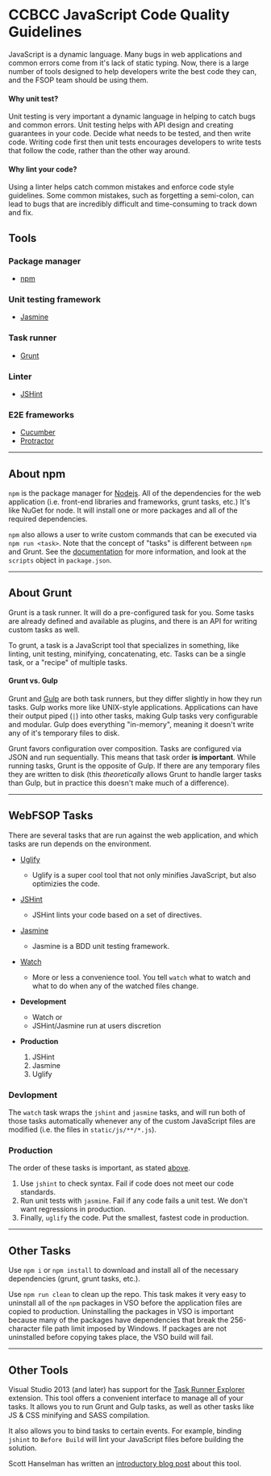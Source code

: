 # CCBCC JavaScript Code Quality Guidelines

JavaScript is a dynamic language. Many bugs in web applications and common errors come from it's lack of static typing. Now, there is a large number of tools designed to help developers write the best code they can, and the FSOP team should be using them. 

#### Why unit test?
Unit testing is very important a dynamic language in helping to catch bugs and common errors. Unit testing helps with API design and creating guarantees in your code. Decide what needs to be tested, and then write code. Writing code first then unit tests encourages developers to write tests that follow the code, rather than the other way around.

#### Why lint your code?
Using a linter helps catch common mistakes and enforce code style guidelines. Some common mistakes, such as forgetting a semi-colon, can lead to bugs that are incredibly difficult and time-consuming to track down and fix.

## Tools
### Package manager
* [npm](https://www.npmjs.com/)

### Unit testing framework
* [Jasmine](https://github.com/jasmine/jasmine)

### Task runner
* [Grunt](https://github.com/gruntjs/grunt)

### Linter
* [JSHint](https://github.com/jshint/jshint)

### E2E frameworks
* [Cucumber](https://github.com/cucumber/cucumber-js)
* [Protractor](https://github.com/angular/protractor)

---

## About npm
`npm` is the package manager for [Nodejs](https://nodejs.org/en/). All of the dependencies for the web application (i.e. front-end libraries and frameworks, grunt tasks, etc.) It's like NuGet for node. It will install one or more packages and all of the required dependencies.

`npm` also allows a user to write custom commands that can be executed via `npm run <task>`. Note that the concept of "tasks" is different between `npm` and Grunt. See the [documentation](https://docs.npmjs.com/misc/scripts) for more information, and look at the `scripts` object in `package.json`. 

---
## About Grunt

Grunt is a task runner. It will do a pre-configured task for you. Some tasks are already defined and available as plugins, and there is an API for writing custom tasks as well. 

To grunt, a task is a JavaScript tool that specializes in something, like linting, unit testing, minifying, concatenating, etc. Tasks can be a single task, or a "recipe" of multiple tasks.

#### Grunt vs. Gulp
Grunt and [Gulp](https://github.com/gulpjs/gulp) are both task runners, but they differ slightly in how they run tasks. Gulp works more like UNIX-style applications. Applications can have their output piped (`|`) into other tasks, making Gulp tasks very configurable and modular. Gulp does everything "in-memory", meaning it doesn't write any of it's temporary files to disk. 

Grunt favors configuration over composition. Tasks are configured via JSON and run sequentially. This means that task order <span id="important">**is important**<span>. While running tasks, Grunt is the opposite of Gulp. If there are any temporary files they are written to disk (this *theoretically* allows Grunt to handle larger tasks than Gulp, but in practice this doesn't make much of a difference). 

---
## WebFSOP Tasks
There are several tasks that are run against the web application, and which tasks are run depends on the environment.
* [Uglify](https://github.com/mishoo/UglifyJS2)
	* Uglify is a super cool tool that not only minifies JavaScript, but also optimizies the code.   
* [JSHint](https://github.com/jshint/jshint)
	* JSHint lints your code based on a set of directives.
* [Jasmine](https://github.com/jasmine/jasmine)
	* Jasmine is a BDD unit testing framework.
* [Watch](https://github.com/gruntjs/grunt-contrib-watch)
	* More or less a convenience tool. You tell `watch` what to watch and what to do when any of the watched files change.

* **Development**
	* Watch or
	* JSHint/Jasmine run at users discretion

* **Production**
	1. JSHint
	2. Jasmine
	3. Uglify

### Devlopment
The `watch` task wraps the `jshint` and `jasmine` tasks, and will run both of those tasks automatically whenever any of the custom JavaScript files are modified (i.e. the files in `static/js/**/*.js`).

### Production
The order of these tasks is important, as stated [above](#important).
1. Use `jshint` to check syntax. Fail if code does not meet our code standards.
2. Run unit tests with `jasmine`. Fail if any code fails a unit test. We don't want regressions in production.
3. Finally, `uglify` the code. Put the smallest, fastest code in production. 

---
## Other Tasks

Use `npm i` or `npm install` to download and install all of the necessary dependencies (grunt, grunt tasks, etc.).

Use `npm run clean` to clean up the repo. This task makes it very easy to uninstall all of the `npm` packages in VSO before the application files are copied to production. Uninstalling the packages in VSO is important because many of the packages have dependencies that break the 256-character file path limit imposed by Windows. If packages are not uninstalled before copying takes place, the VSO build will fail. 

--- 
## Other Tools

Visual Studio 2013 (and later) has support for the [Task Runner Explorer](https://visualstudiogallery.msdn.microsoft.com/8e1b4368-4afb-467a-bc13-9650572db708) extension. This tool offers a convenient interface to manage all of your tasks. It allows you to run Grunt and Gulp tasks, as well as other tasks like JS & CSS minifying and SASS compilation. 

It also allows you to bind tasks to certain events. For example, binding `jshint` to `Before Build` will lint your JavaScript files before building the solution.

Scott Hanselman has written an [introductory blog post](http://www.hanselman.com/blog/IntroducingGulpGruntBowerAndNpmSupportForVisualStudio.aspx) about this tool. 